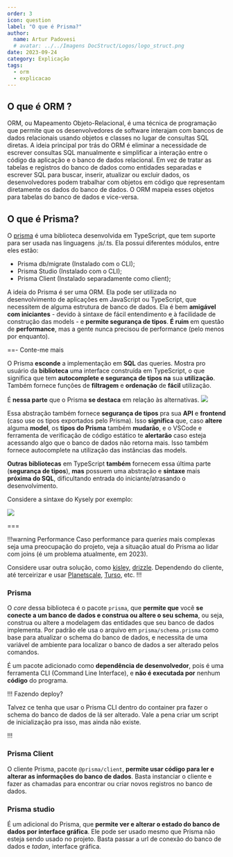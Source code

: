 ```yaml
---
order: 3
icon: question
label: "O que é Prisma?"
author:
  name: Artur Padovesi
  # avatar: ../../Imagens DocStruct/Logos/logo_struct.png
date: 2023-09-24
category: Explicação
tags:
  - orm
  - explicacao
---
```


## O que é ORM ?

<!-- Trecho feito por Araújo -->

ORM, ou Mapeamento Objeto-Relacional, é uma técnica de programação que permite que os desenvolvedores de software interajam com bancos de dados relacionais usando objetos e classes no lugar de consultas SQL diretas. A ideia principal por trás do ORM é eliminar a necessidade de escrever consultas SQL manualmente e simplificar a interação entre o código da aplicação e o banco de dados relacional. Em vez de tratar as tabelas e registros do banco de dados como entidades separadas e escrever SQL para buscar, inserir, atualizar ou excluir dados, os desenvolvedores podem trabalhar com objetos em código que representam diretamente os dados do banco de dados. O ORM mapeia esses objetos para tabelas do banco de dados e vice-versa.

## O que é Prisma?

O [prisma](https://www.prisma.io) é uma biblioteca desenvolvida em TypeScript, que tem suporte para ser usada nas linguagens .js/.ts. Ela possui diferentes módulos, entre eles estão:

- Prisma db/migrate (Instalado com o CLI);
- Prisma Studio (Instalado com o CLI);
- Prisma Client (Instalado separadamente como client);

A ideia do Prisma é ser uma ORM. Ela pode ser utilizada no desenvolvimento de aplicações em JavaScript ou TypeScript, que necessitem de alguma estrutura de banco de dados. Ela é bem **amigável com iniciantes** - devido à sintaxe de fácil entendimento e à facilidade de construção das models - e **permite segurança de tipos**. **É ruim** em questão de **performance**, mas a gente nunca precisou de performance (pelo menos por enquanto).

==- Conte-me mais

O Prisma **esconde** a implementação em **SQL** das queries. Mostra pro usuário da **biblioteca** uma interface construída em TypeScript, o que significa que tem **autocomplete e segurança de tipos na** sua **utilização**. Também fornece funções de **filtragem** e **ordenação** de **fácil** utilização.

É **nessa parte** que o Prisma **se destaca** em relação às alternativas.
![](</Imagens DocStruct/Projetos/prisma_example.png>)

Essa abstração também fornece **segurança de tipos** pra sua **API** e **frontend** (caso use os tipos exportados pelo Prisma). Isso **significa** que, caso **altere** alguma **model**, os **tipos do Prisma** também **mudarão**, e o VSCode e ferramenta de verificação de código estático te **alertarão** caso esteja acessando algo que o banco de dados não retorna mais. Isso também fornece autocomplete na utilização das instâncias das models.

**Outras bibliotecas** em TypeScript **também** fornecem essa última parte (**segurança de tipos**), **mas** possuem uma abstração e **sintaxe** mais **próxima do SQL**, dificultando entrada do iniciante/atrasando o desenvolvimento.

Considere a sintaxe do Kysely por exemplo:

![](</Imagens DocStruct/Projetos/kysely_example.gif>)

===

!!!warning Performance
Caso performance para _queries_ mais complexas seja uma preocupação do projeto, veja a situação atual do Prisma ao lidar com joins (é um problema atualmente, em 2023).

Considere usar outra solução, como [kisley](https://github.com/kysely-org/kysely), [drizzle](https://orm.drizzle.team/docs/sql-schema-declaration). Dependendo do cliente, até terceirizar e usar [Planetscale](https://planetscale.com/), [Turso](https://turso.tech/), etc.
!!!

### Prisma

O _core_ dessa biblioteca é o pacote `prisma`, que **permite que** você **se conecte a um banco de dados e construa ou altere o seu schema**, ou seja, construa ou altere a modelagem das entidades que seu banco de dados implementa. Por padrão ele usa o arquivo em `prisma/schema.prisma` como base para atualizar o schema do banco de dados, e necessita de uma variável de ambiente para localizar o banco de dados a ser alterado pelos comandos.

É um pacote adicionado como **dependência de desenvolvedor**, pois é uma ferramenta CLI (Command Line Interface), e **não é executada por** nenhum **código** do programa.

!!! Fazendo deploy?

Talvez ce tenha que usar o Prisma CLI dentro do container pra fazer o schema do banco de dados de lá ser alterado. Vale a pena criar um script de inicialização pra isso, mas ainda não existe.

!!!

### Prisma Client

O cliente Prisma, pacote `@prisma/client`, **permite usar código para ler e alterar as informações do banco de dados**. Basta instanciar o cliente e fazer as chamadas para encontrar ou criar novos registros no banco de dados.

### Prisma studio

É um adicional do Prisma, que **permite ver e alterar o estado do banco de dados por interface gráfica**. Ele pode ser usado mesmo que Prisma não esteja sendo usado no projeto. Basta passar a url de conexão do banco de dados e _tadan_, interface gráfica.
